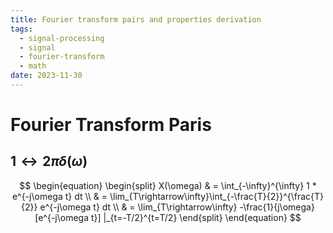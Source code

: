 ```yaml
---
title: Fourier transform pairs and properties derivation
tags:
  - signal-processing
  - signal
  - fourier-transform
  - math
date: 2023-11-30
---
```

# Fourier Transform Paris

## $1 \leftrightarrow 2\pi\delta(\omega)$


$$
\begin{equation}
\begin{split}
	X(\omega) & = \int_{-\infty}^{\infty} 1 * e^{-j\omega t} dt \\ 
			& = \lim_{T\rightarrow\infty}\int_{-\frac{T}{2}}^{\frac{T}{2}} e^{-j\omega t} dt \\ 
			& = \lim_{T\rightarrow\infty} -\frac{1}{j\omega} [e^{-j\omega t}] |_{t=-T/2}^{t=T/2}
\end{split}
\end{equation}
$$
